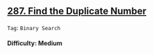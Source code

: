 ## [287. Find the Duplicate Number](https://leetcode.com/problems/find-the-duplicate-number)

```Tag```: ```Binary Search```

#### Difficulty: Medium

